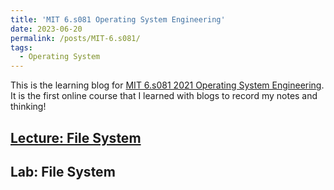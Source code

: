 ```yaml
---
title: 'MIT 6.s081 Operating System Engineering'
date: 2023-06-20
permalink: /posts/MIT-6.s081/
tags:
  - Operating System
---
```


This is the learning blog for [MIT 6.s081 2021 Operating System Engineering](https://pdos.csail.mit.edu/6.828/2021/index.html). It is the first online course that I learned with blogs to record my notes and thinking!


[Lecture: File System](https://kevinstone-199898.github.io/posts/MIT-6.s081/Lecture-File-System)
------
Lab: File System
------
